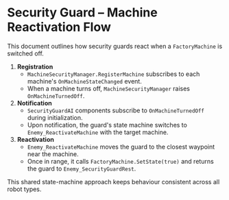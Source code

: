 # Security Guard – Machine Reactivation Flow

This document outlines how security guards react when a `FactoryMachine` is switched off.

1. **Registration**
   - `MachineSecurityManager.RegisterMachine` subscribes to each machine's `OnMachineStateChanged` event.
   - When a machine turns off, `MachineSecurityManager` raises `OnMachineTurnedOff`.
2. **Notification**
   - `SecurityGuardAI` components subscribe to `OnMachineTurnedOff` during initialization.
   - Upon notification, the guard's state machine switches to `Enemy_ReactivateMachine` with the target machine.
3. **Reactivation**
   - `Enemy_ReactivateMachine` moves the guard to the closest waypoint near the machine.
   - Once in range, it calls `FactoryMachine.SetState(true)` and returns the guard to `Enemy_SecurityGuardRest`.

This shared state-machine approach keeps behaviour consistent across all robot types.

